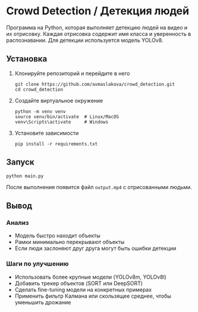 # Crowd Detection / Детекция людей

Программа на Python, которая выполняет детекцию людей на видео и их отрисовку. Каждая отрисовка содержит имя класса и уверенность в распознавании. Для детекции используется модель YOLOv8.

## Установка

1. Клонируйте репозиторий и перейдите в него
   ```
   git clone https://github.com/avmaslakova/crowd_detection.git
   cd crowd_detection
   ```
2. Создайте виртуальное окружение
   ``` 
   python -m venv venv
   source venv/bin/activate  # Linux/MacOS
   venv\Scripts\activate     # Windows
   ```
3. Установите зависимости
   ```
   pip install -r requirements.txt
   ```

## Запуск
  ```
  python main.py
  ```
После выполнения появится файл `output.mp4` с отрисованными людьми.

## Вывод

### Анализ

- Модель быстро находит объекты
- Рамки минимально перекрывают объекты
- Если люди заслоняют друг друга могут быть ошибки детекции

### Шаги по улучшению

- Использовать более крупные модели (YOLOv8m, YOLOv8l)
- Добавить трекер объектов (SORT или DeepSORT)
- Сделать fine-tuning модели на конкретных примерах
- Применить фильтр Калмана или скользящее среднее, чтобы уменьшить дрожание

